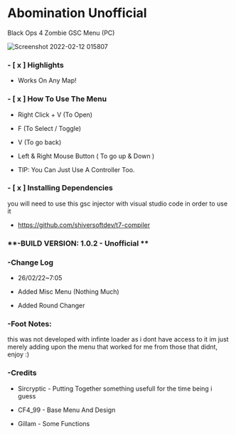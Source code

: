 # Abomination Unofficial
Black Ops 4 Zombie GSC Menu (PC)

![Screenshot 2022-02-12 015807](https://user-images.githubusercontent.com/48811414/153691939-998ab68a-407f-40f3-be58-242d5fba7afb.png)

### **- [ x ] Highlights**
- Works On Any Map!


### **- [ x ] How To Use The Menu**

- Right Click + V (To Open)
- F (To Select / Toggle)
- V (To go back)
- Left & Right Mouse Button ( To go up & Down )

- TIP: You Can Just Use A Controller Too.

### **- [ x ] Installing Dependencies**

you will need to use this gsc injector with visual studio code in order to use it
- https://github.com/shiversoftdev/t7-compiler

### **-BUILD VERSION: 1.0.2 - Unofficial **

### **-Change Log**
- 26/02/22~7:05

- Added Misc Menu (Nothing Much)
- Added Round Changer


### **-Foot Notes:**
this was not developed with infinte loader as i dont have access to it
im just merely adding upon the menu that worked for me from those that didnt,  enjoy :)

### **-Credits**

- Sircryptic - Putting Together something usefull for the time being i guess

- CF4_99 - Base Menu And Design

- Gillam - Some Functions
